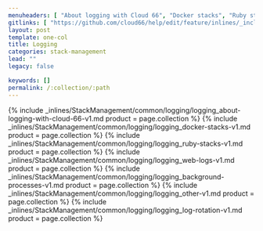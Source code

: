```yaml
---
menuheaders: [ "About logging with Cloud 66", "Docker stacks", "Ruby stacks", "Web logs", "Background processes", "Other", "Log rotation" ]
gitlinks: [ "https://github.com/cloud66/help/edit/feature/inlines/_includes/_inlines/StackManagement/common/logging/logging_contents-v1.md", "https://github.com/cloud66/help/edit/feature/inlines/_includes/_inlines/StackManagement/common/logging/logging_about-logging-with-cloud-66-v1.md", "https://github.com/cloud66/help/edit/feature/inlines/_includes/_inlines/StackManagement/common/logging/logging_docker-stacks-v1.md", "https://github.com/cloud66/help/edit/feature/inlines/_includes/_inlines/StackManagement/common/logging/logging_ruby-stacks-v1.md", "https://github.com/cloud66/help/edit/feature/inlines/_includes/_inlines/StackManagement/common/logging/logging_web-logs-v1.md", "https://github.com/cloud66/help/edit/feature/inlines/_includes/_inlines/StackManagement/common/logging/logging_background-processes-v1.md", "https://github.com/cloud66/help/edit/feature/inlines/_includes/_inlines/StackManagement/common/logging/logging_other-v1.md", "https://github.com/cloud66/help/edit/feature/inlines/_includes/_inlines/StackManagement/common/logging/logging_log-rotation-v1.md" ]
layout: post
template: one-col
title: Logging
categories: stack-management
lead: ""
legacy: false

keywords: []
permalink: /:collection/:path
---
```






<a href="#about-logging-with-cloud-66"></a>{% include _inlines/StackManagement/common/logging/logging_about-logging-with-cloud-66-v1.md  product = page.collection %}
<a href="#docker-stacks"></a>{% include _inlines/StackManagement/common/logging/logging_docker-stacks-v1.md  product = page.collection %}
<a href="#ruby-stacks"></a>{% include _inlines/StackManagement/common/logging/logging_ruby-stacks-v1.md  product = page.collection %}
<a href="#web-logs"></a>{% include _inlines/StackManagement/common/logging/logging_web-logs-v1.md  product = page.collection %}
<a href="#background-processes"></a>{% include _inlines/StackManagement/common/logging/logging_background-processes-v1.md  product = page.collection %}
<a href="#other"></a>{% include _inlines/StackManagement/common/logging/logging_other-v1.md  product = page.collection %}
<a href="#log-rotation"></a>{% include _inlines/StackManagement/common/logging/logging_log-rotation-v1.md  product = page.collection %}